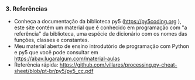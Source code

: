 ### 3. Referências

- Conheça a documentação da biblioteca py5 (https://py5coding.org ), este site contém um material que é conhecido em programação com "a referência" da biblioteca, uma espécie de dicionário com os nomes das funções, classes e constantes.
- Meu material aberto de ensino introdutório de programação com Python e py5 que você pode consultar em https://abav.lugaralgum.com/material-aulas
- Referẽncia rápida: https://github.com/villares/processing.py-cheat-sheet/blob/pt-br/py5/py5_cc.pdf
